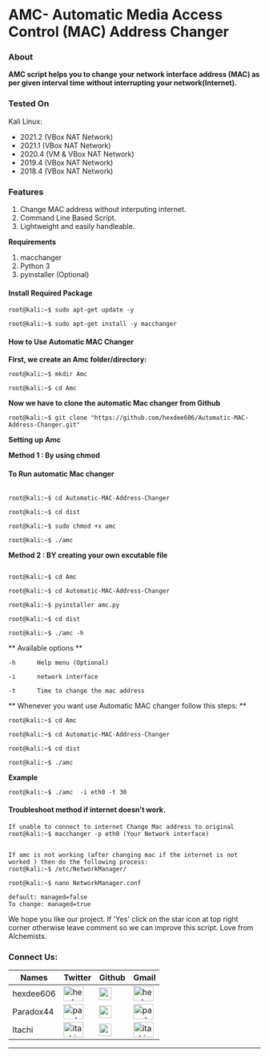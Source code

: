 # AMC- Automatic Media Access Control (MAC) Address Changer 

### **About**

**AMC script helps you to change your network interface address (MAC) as per given interval time without interrupting your network(Internet).**



### Tested On 

 Kali Linux:
 - 2021.2 (VBox      NAT Network) 
 - 2021.1 (VBox      NAT Network) 
 - 2020.4 (VM & VBox NAT Network)
 - 2019.4 (VBox      NAT Network)
 - 2018.4 (VBox      NAT Network)
 



### **Features** 

1. Change MAC address without interputing internet.
2. Command Line Based Script.
3. Lightweight and easily handleable.





**Requirements**

1. macchanger 
2. Python 3 
3. pyinstaller (Optional)




#### Install Required Package
```console
root@kali:~$ sudo apt-get update -y

root@kali:~$ sudo apt-get install -y macchanger
```


#### How to Use Automatic MAC Changer

**First, we create an Amc folder/directory:**
```console
root@kali:~$ mkdir Amc 

root@kali:~$ cd Amc
```

**Now we have to clone the automatic Mac changer from Github**
```console
root@kali:~$ git clone "https://github.com/hexdee606/Automatic-MAC-Address-Changer.git"
```
**Setting up Amc**

**Method 1 : By using chmod**

#### **To Run automatic Mac changer**
```console

root@kali:~$ cd Automatic-MAC-Address-Changer

root@kali:~$ cd dist

root@kali:~$ sudo chmod +x amc  

root@kali:~$ ./amc
```


**Method 2 : BY creating your own excutable file**
```console 

root@kali:~$ cd Amc

root@kali:~$ cd Automatic-MAC-Address-Changer

root@kali:~$ pyinstaller amc.py

root@kali:~$ cd dist

root@kali:~$ ./amc -h

```
 ** Available options **
 
    -h      Help menu (Optional)
    
    -i      network interface
    
    -t      Time to change the mac address 


** Whenever you want use Automatic MAC changer follow this steps: **
```console
root@kali:~$ cd Amc

root@kali:~$ cd Automatic-MAC-Address-Changer

root@kali:~$ cd dist

root@kali:~$ ./amc

```

**Example**
```console
root@kali:~$ ./amc  -i eth0 -t 30
```


#### Troubleshoot method if internet doesn't work.
```console
If unable to connect to internet Change Mac address to original
root@kali:~$ macchanger -p eth0 (Your Network interface)


If amc is not working (after changing mac if the internet is not worked ) then do the following process:
root@kali:~$ /etc/NetworkManager/ 

root@kali:~$ nano NetworkManager.conf 

default: managed=false
To change: managed=true

```
We hope you like our project. If 'Yes' click on the star icon at top right corner otherwise leave comment so we can improve this script.
Love from Alchemists.

<h3 align="left">Connect Us:</h3>

Names|Twitter|Github|Gmail
---|---|---|---
hexdee606|<a href="https://twitter.com/hexdee606" target="blank"><img align="center" src="https://raw.githubusercontent.com/rahuldkjain/github-profile-readme-generator/master/src/images/icons/Social/twitter.svg" alt="hexdee606" height="30" width="40" /></a>|[<img src="https://s18955.pcdn.co/wp-content/uploads/2018/02/github.png" width="25"/>](https://github.com/hexdee606)|<a href="https://mail.google.com/mail/hexdee606@gmail.com" target="blank"><img align="center" src="https://fonts.gstatic.com/s/i/materialiconsoutlined/email/v16/24px.svg" alt="hexdee606" height="30" width="40" /></a>
Paradox44|<a href="https://twitter.com/paradox_044" target="blank"><img align="center" src="https://raw.githubusercontent.com/rahuldkjain/github-profile-readme-generator/master/src/images/icons/Social/twitter.svg" alt="paradox_044" height="30" width="40" /></a>| [<img src="https://s18955.pcdn.co/wp-content/uploads/2018/02/github.png" width="25"/>](https://github.com/Paradox44)|<a href="https://mail.google.com/mail/ paradoxhex44@gmail.com" target="blank"><img align="center" src="https://fonts.gstatic.com/s/i/materialiconsoutlined/email/v16/24px.svg" alt=" paradoxhex44" height="30" width="40" /></a>
Itachi|<a href="https://twitter.com/itachi_9197" target="blank"><img align="center" src="https://raw.githubusercontent.com/rahuldkjain/github-profile-readme-generator/master/src/images/icons/Social/twitter.svg" alt="itachi_9197" height="30" width="40" /></a>|[<img src="https://s18955.pcdn.co/wp-content/uploads/2018/02/github.png" width="25"/>](https://github.com/Itachi-91)|<a href="https://mail.google.com/mail/itachiuchiha9197@gmail.com" target="blank"><img align="center" src="https://fonts.gstatic.com/s/i/materialiconsoutlined/email/v16/24px.svg" alt="itachi_9197" height="30" width="40" /></a>
 

---



  
  
  
  
  



 
 
 


